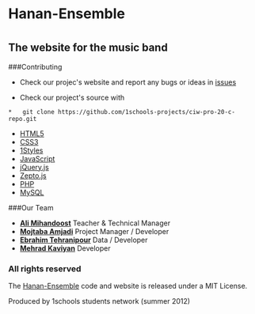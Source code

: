 Hanan-Ensemble
=================

#
The website for the music band
-----------------------
###Contributing

* Check our projec's website and report any bugs or ideas in [issues](https://github.com/1schools-projects/ciw-pro-20-c-repo/issues)

* Check our project's source with
```
*   git clone https://github.com/1schools-projects/ciw-pro-20-c-repo.git
```


* [HTML5](http://ali.md/wiki/html5)
* [CSS3](http://ali.md/css3ref)
* [1Styles](http://ali.md/1styles)
* [JavaScript](http://ali.md/wiki/javascript)
* [jQuery.js](http://ali.md/jquery.js)
* [Zepto.js](http://ali.md/zepto.js)
* [PHP](http://ali.md/php/)
* [MySQL](http://ali.md/wiki/mysql)




###Our Team
* [**Ali Mihandoost**](http://github.com/alimd) Teacher & Technical Manager
* [**Mojtaba Amjadi**](https://github.com/moji-am) Project Manager / Developer
* [**Ebrahim Tehranipour**](https://github.com/etp1711) Data / Developer
* [**Mehrad Kaviyan**](https://github.com/mkdesign) Developer


### All rights reserved ###
The [Hanan-Ensemble](http://) code and website is released under a MIT License.

Produced by 1schools students network (summer 2012)

